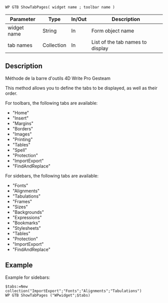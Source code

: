 <!-- WP BGT ShowTabPages( widget name ; toolbar name )
Méthode de la barre d'outils 4D Write Pro Gesteam
This method allows you to define the tabs to be displayed, as well as the order of the tabs. -->
```4d
WP GTB ShowTabPages( widget name ; toolbar name )
```

|Parameter|Type|In/Out|Description|
|---|---|---|---|
|widget name|String|In|Form object name|
|tab names|Collection|In|List of the tab names to display|


## Description

Méthode de la barre d'outils 4D Write Pro Gesteam

This method allows you to define the tabs to be displayed, as well as their order.

For toolbars, the following tabs are available:

* "Home"
* "Insert"
* "Margins"
* "Borders"
* "Images"
* "Printing"
* "Tables"
* "Spell"
* "Protection"
* "ImportExport"
* "FindAndReplace"

For sidebars, the following tabs are available:

* "Fonts"
* "Alignments"
* "Tabulations"
* "Frames"
* "Sizes"
* "Backgrounds"
* "Expressions"
* "Bookmarks"
* "Stylesheets"
* "Tables"
* "Protection"
* "ImportExport"
* "FindAndReplace"

## Example

Example for sidebars:

```code4d
$tabs:=New collection("ImportExport";"Fonts";"Alignments";"Tabulations")
WP GTB ShowTabPages ("WPwidget";$tabs)
```
